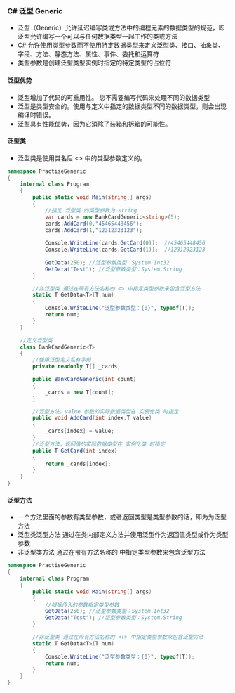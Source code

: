 ### C# 泛型 Generic
- 泛型（Generic）允许延迟编写类或方法中的编程元素的数据类型的规范，即泛型允许编写一个可以与任何数据类型一起工作的类或方法
- C# 允许使用类型参数而不使用特定数据类型来定义泛型类、接口、抽象类、字段、方法、静态方法、属性、事件、委托和运算符
- 类型参数是创建泛型类型实例时指定的特定类型的占位符
  
#### 泛型优势
- 泛型增加了代码的可重用性。 您不需要编写代码来处理不同的数据类型
- 泛型是类型安全的。使用与定义中指定的数据类型不同的数据类型，则会出现编译时错误。
- 泛型具有性能优势，因为它消除了装箱和拆箱的可能性。
#### 泛型类
- 泛型类是使用类名后 <> 中的类型参数定义的。
```csharp
namespace PractiseGeneric
{
    internal class Program
    {
        public static void Main(string[] args)
        {
            //指定 泛型类 的类型参数为 string 
            var cards = new BankCardGeneric<string>(5);
            cards.AddCard(0,"45465448456");
            cards.AddCard(1,"12312323123");
            
            Console.WriteLine(cards.GetCard(0));  //45465448456
            Console.WriteLine(cards.GetCard(1));  //12312323123
            
            GetData(250); //泛型参数类型：System.Int32
            GetData("Test"); //泛型参数类型：System.String
        }

        //非泛型类 通过在带有方法名称的 <> 中指定类型参数来包含泛型方法
        static T GetData<T>(T num)
        {
            Console.WriteLine("泛型参数类型：{0}", typeof(T));
            return num;
        }
    }

    //定义泛型类
    class BankCardGeneric<T> 
    {
        //使用泛型定义私有字段
        private readonly T[] _cards;

        public BankCardGeneric(int count)
        {
            _cards = new T[count];
        }

        //泛型方法，value 参数的实际数据类型在 实例化类 时指定
        public void AddCard(int index,T value)
        {
            _cards[index] = value;
        }
        //泛型方法，返回值的实际数据类型在 实例化类 时指定
        public T GetCard(int index)
        {
            return _cards[index];
        }
    }
}
```
#### 泛型方法
- 一个方法里面的参数有类型参数，或者返回类型是类型参数的话，即为为泛型方法
- 泛型类泛型方法 通过在类内部定义方法并使用泛型作为返回值类型或作为类型参数
- 非泛型类方法 通过在带有方法名称的 <T> 中指定类型参数来包含泛型方法
```csharp
namespace PractiseGeneric
{
    internal class Program
    {
        public static void Main(string[] args)
        {            
            //根据传入的参数指定类型参数
            GetData(250); //泛型参数类型：System.Int32
            GetData("Test"); //泛型参数类型：System.String
        }

        //非泛型类 通过在带有方法名称的 <T> 中指定类型参数来包含泛型方法
        static T GetData<T>(T num)
        {
            Console.WriteLine("泛型参数类型：{0}", typeof(T));
            return num;
        }
    }
}
```